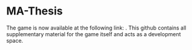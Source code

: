 # MA-Thesis
The game is now available at the following link: . This github contains all supplementary material for the game itself and acts as a development space.

